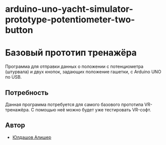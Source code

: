 # arduino-uno-yacht-simulator-prototype-potentiometer-two-button
# Базовый прототип тренажёра

Программа для отправки данных о положении с потенциометра (штурвала) и двух кнопок, задающих положение гашетки, с Arduino UNO по USB. 

## Потребность

Данная программа потребуется для самого базового прототипа VR-тренажёра. C помощью неё можно будет уже тестировать VR-софт.

## Автор
- [Юлдашов Алишер](https://github.com/fuckinrobotics)
